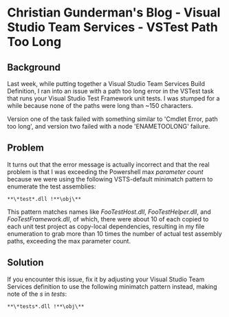 # Christian Gunderman's Blog - Visual Studio Team Services - VSTest Path Too Long

## Background

Last week, while putting together a Visual Studio Team Services Build Definition, I ran into an issue with a path too long error in the VSTest task that runs your Visual Studio Test Framework unit tests. I was stumped for a while because none of the paths were long than ~150 characters.

Version one of the task failed with something similar to 'Cmdlet Error, path too long', and version two failed with a node 'ENAMETOOLONG' failure.

## Problem

It turns out that the error message is actually incorrect and that the real problem is that I was exceeding the Powershell max *parameter count* because we were using the following VSTS-default minimatch pattern to enumerate the test assemblies:

`
**\*test*.dll
!**\obj\**
`

This pattern matches names like *FooTestHost.dll*, *FooTestHelper.dll*, and *FooTestFramework.dll*, of which, there were about 10 of each copied to each unit test project as copy-local dependencies, resulting in my file enumeration to grab more than 10 times the number of actual test assembly paths, exceeding the max parameter count.

## Solution

If you encounter this issue, fix it by adjusting your Visual Studio Team Services definition to use the following minimatch pattern instead, making note of the *s* in *tests*:

`
**\*tests*.dll
!**\obj\**
`

